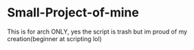 # Small-Project-of-mine
This is for arch ONLY, yes the script is trash but im proud of my creation(beginner at scripting lol)
